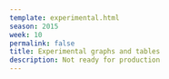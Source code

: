 ```yaml
---
template: experimental.html
season: 2015
week: 10
permalink: false
title: Experimental graphs and tables
description: Not ready for production
---
```


